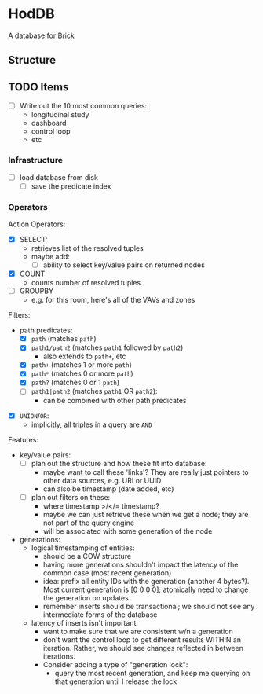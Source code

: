 # HodDB

A database for [Brick](http://brickschema.org/)

## Structure

## TODO Items

- [ ] Write out the 10 most common queries:
    - longitudinal study
    - dashboard
    - control loop
    - etc

### Infrastructure

- [ ] load database from disk
    - [ ] save the predicate index

### Operators

Action Operators:
- [x] SELECT:
    - retrieves list of the resolved tuples
    - maybe add:
        - [ ] ability to select key/value pairs on returned nodes
- [x] COUNT
    - counts number of resolved tuples
- [ ] GROUPBY
    - e.g. for this room, here's all of the VAVs and zones


Filters:
- path predicates:
    - [X] `path` (matches `path`)
    - [X] `path1/path2` (matches `path1` followed by `path2`)
        - also extends to `path+`, etc
    - [X] `path+` (matches 1 or more `path`)
    - [X] `path*` (matches 0 or more `path`)
    - [X] `path?` (matches 0 or 1 `path`)
    - [ ] `path1|path2` (matches `path1` OR `path2`):
        - can be combined with other path predicates
- [X] `UNION`/`OR`:
    - implicitly, all triples in a query are `AND`

Features:
- key/value pairs:
    - [ ] plan out the structure and how these fit into database:
        - maybe want to call these 'links'? They are really just pointers
          to other data sources, e.g. URI or UUID
        - can also be timestamp (date added, etc)
    - [ ] plan out filters on these:
        - where timestamp >/</= timestamp?
        - maybe we can just retrieve these when we get a node; they are not part of
          the query engine
        - will be associated with some generation of the node
- generations:
    - logical timestamping of entities:
        - should be a COW structure
        - having more generations shouldn't impact the latency of the common
          case (most recent generation)
        - idea: prefix all entity IDs with the generation (another 4 bytes?). Most current
          generation is [0 0 0 0]; atomically need to change the generation on updates
        - remember inserts should be transactional; we should not see any intermediate forms
          of the database
    - latency of inserts isn't important:
        - want to make sure that we are consistent w/n a generation
        - don't want the control loop to get different results WITHIN an iteration. Rather,
          we should see changes reflected in between iterations.
        - Consider adding a type of "generation lock":
            - query the most recent generation, and keep me querying on that generation
              until I release the lock
